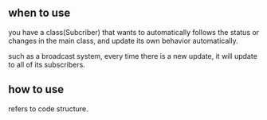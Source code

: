 ## when to use
you have a class(Subcriber) that wants to automatically follows the status or changes in the main class, and update its own behavior automatically. 

such as a broadcast system, every time there is a new update, it will update to all of its subscribers.

## how to use
refers to code structure.